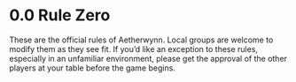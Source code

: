 # 0.0 Rule Zero

These are the official rules of Aetherwynn. Local groups are welcome to modify them as they see fit. If you’d like an exception to these rules, especially in an unfamiliar environment, please get the approval of the other players at your table before the game begins.